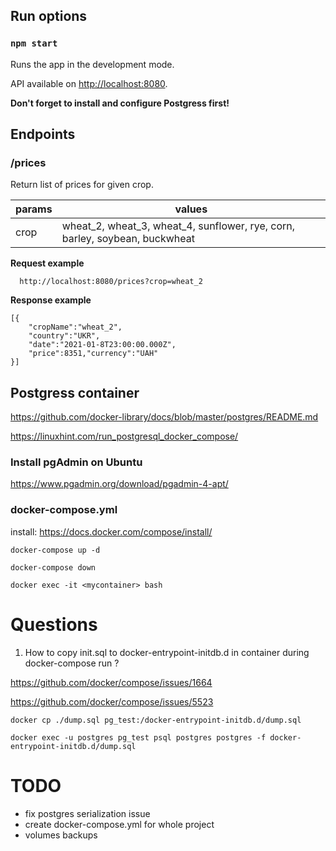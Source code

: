 ## Run options
  

### `npm start`

Runs the app in the development mode.

API available on [http://localhost:8080](http://localhost:8080).

**Don't forget to install and configure Postgress first!**

## Endpoints

### /prices
Return list of prices for given crop.

| params | values |
|--|--|
| crop |  wheat_2, wheat_3, wheat_4, sunflower, rye, corn, barley, soybean, buckwheat|

**Request example**

      http://localhost:8080/prices?crop=wheat_2
**Response example**

    [{
	    "cropName":"wheat_2",
	    "country":"UKR",
	    "date":"2021-01-8T23:00:00.000Z",
	    "price":8351,"currency":"UAH"
	}]

## Postgress container

https://github.com/docker-library/docs/blob/master/postgres/README.md

https://linuxhint.com/run_postgresql_docker_compose/  

### Install pgAdmin on Ubuntu

https://www.pgadmin.org/download/pgadmin-4-apt/

  
### docker-compose.yml

install: https://docs.docker.com/compose/install/  

    docker-compose up -d
    
    docker-compose down 
    
    docker exec -it <mycontainer> bash

# Questions

1) How to copy init.sql to docker-entrypoint-initdb.d in container during docker-compose run ?

https://github.com/docker/compose/issues/1664

https://github.com/docker/compose/issues/5523

  

    docker cp ./dump.sql pg_test:/docker-entrypoint-initdb.d/dump.sql

    docker exec -u postgres pg_test psql postgres postgres -f docker-entrypoint-initdb.d/dump.sql

# TODO

 - fix postgres serialization issue
 - create docker-compose.yml for whole project
 - volumes backups 



